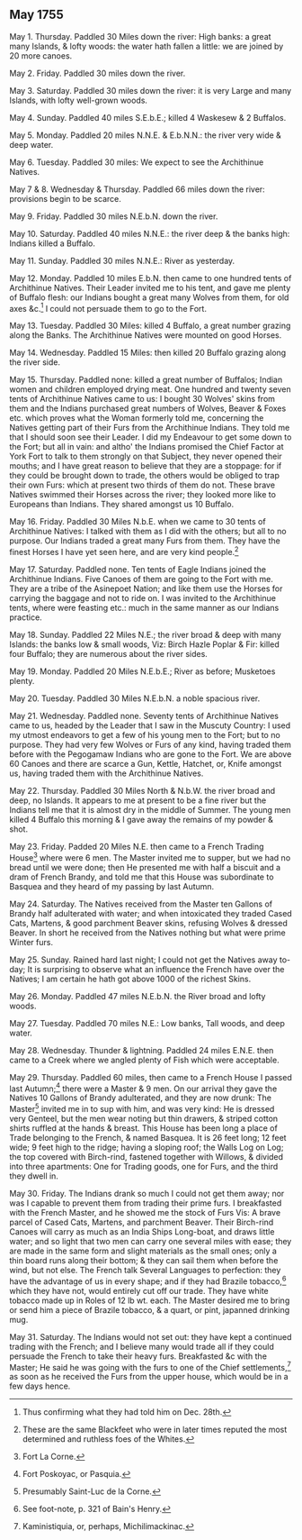 ## May 1755

May 1. Thursday. Paddled 30 Miles down the river: High banks: a great many Islands, & lofty woods: the water hath fallen a little: we are joined by 20 more canoes.

May 2. Friday. Paddled 30 miles down the river.

May 3. Saturday. Paddled 30 miles down the river: it is very Large and many Islands, with lofty well-grown woods.

May 4. Sunday. Paddled 40 miles S.E.b.E.; killed 4 Waskesew & 2 Buffalos.

May 5. Monday. Paddled 20 miles N.N.E. & E.b.N.N.: the river very wide & deep water.

May 6. Tuesday. Paddled 30 miles: We expect to see the Archithinue Natives.

May 7 & 8. Wednesday & Thursday. Paddled 66 miles down the river: provisions begin to be scarce.

May 9. Friday. Paddled 30 miles N.E.b.N. down the river.

May 10. Saturday. Paddled 40 miles N.N.E.: the river deep & the banks high: Indians killed a Buffalo.

May 11. Sunday. Paddled 30 miles N.N.E.: River as yesterday.

May 12. Monday. Paddled 10 miles E.b.N. then came to one hundred tents of Archithinue Natives. Their Leader invited me to his tent, and gave me plenty of Buffalo flesh: our Indians bought a great many Wolves from them, for old axes &c.[^may-1755-1] I could not persuade them to go to the Fort.

[^may-1755-1]: Thus confirming what they had told him on Dec. 28th.

May 13. Tuesday. Paddled 30 Miles: killed 4 Buffalo, a great number grazing along the Banks. The Archithinue Natives were mounted on good Horses.

May 14. Wednesday. Paddled 15 Miles: then killed 20 Buffalo grazing along the river side.

May 15. Thursday. Paddled none: killed a great number of Buffalos; Indian women and children employed drying meat. One hundred and twenty seven tents of Archithinue Natives came to us: I bought 30 Wolves' skins from them and the Indians purchased great numbers of Wolves, Beaver & Foxes etc. which proves what the Woman formerly told me, concerning the Natives getting part of their Furs from the Archithinue Indians. They told me that I should soon see their Leader. I did my Endeavour to get some down to the Fort; but all in vain: and altho' the Indians promised the Chief Factor at York Fort to talk to them strongly on that Subject, they never opened their mouths; and I have great reason to believe that they are a stoppage: for if they could be brought down to trade, the others would be obliged to trap their own Furs: which at present two thirds of them do not. These brave Natives swimmed their Horses across the river; they looked more like to Europeans than Indians. They shared amongst us 10 Buffalo.

May 16. Friday. Paddled 30 Miles N.b.E. when we came to 30 tents of Archithinue Natives: I talked with them as I did with the others; but all to no purpose. Our Indians traded a great many Furs from them. They have the finest Horses I have yet seen here, and are very kind people.[^may-1755-2]

[^may-1755-2]: These are the same Blackfeet who were in later times reputed the most determined and ruthless foes of the Whites.

May 17. Saturday. Paddled none. Ten tents of Eagle Indians joined the Archithinue Indians. Five Canoes of them are going to the Fort with me. They are a tribe of the Asinepoet Nation; and like them use the Horses for carrying the baggage and not to ride on. I was invited to the Archithinue tents, where were feasting etc.: much in the same manner as our Indians practice.

May 18. Sunday. Paddled 22 Miles N.E.; the river broad & deep with many Islands: the banks low & small woods, Viz: Birch Hazle Poplar & Fir: killed four Buffalo; they are numerous about the river sides.

May 19. Monday. Paddled 20 Miles N.E.b.E.; River as before; Musketoes plenty.

May 20. Tuesday. Paddled 30 Miles N.E.b.N. a noble spacious river.

May 21. Wednesday. Paddled none. Seventy tents of Archithinue Natives came to us, headed by the Leader that I saw in the Muscuty Country: I used my utmost endeavors to get a few of his young men to the Fort; but to no purpose. They had very few Wolves or Furs of any kind, having traded them before with the Pegogamaw Indians who are gone to the Fort. We are above 60 Canoes and there are scarce a Gun, Kettle, Hatchet, or, Knife amongst us, having traded them with the Archithinue Natives.

May 22. Thursday. Paddled 30 Miles North & N.b.W. the river broad and deep, no Islands. It appears to me at present to be a fine river but the Indians tell me that it is almost dry in the middle of Summer. The young men killed 4 Buffalo this morning & I gave away the remains of my powder & shot.

May 23. Friday. Padded 20 Miles N.E. then came to a French Trading House[^may-1755-3] where were 6 men. The Master invited me to supper, but we had no bread until we were done; then He presented me with half a biscuit and a dram of French Brandy, and told me that this House was subordinate to Basquea and they heard of my passing by last Autumn.

[^may-1755-3]: Fort La Corne.

May 24. Saturday. The Natives received from the Master ten Gallons of Brandy half adulterated with water; and when intoxicated they traded Cased Cats, Martens, & good parchment Beaver skins, refusing Wolves & dressed Beaver. In short he received from the Natives nothing but what were prime Winter furs.

May 25. Sunday. Rained hard last night; I could not get the Natives away to-day; It is surprising to observe what an influence the French have over the Natives; I am certain he hath got above 1000 of the richest Skins.

May 26. Monday. Paddled 47 miles N.E.b.N. the River broad and lofty woods.

May 27. Tuesday. Paddled 70 miles N.E.: Low banks, Tall woods, and deep water.

May 28. Wednesday. Thunder & lightning. Paddled 24 miles E.N.E. then came to a Creek where we angled plenty of Fish which were acceptable.

May 29. Thursday. Paddled 60 miles, then came to a French House I passed last Autumn;[^may-1755-4] there were a Master & 9 men. On our arrival they gave the Natives 10 Gallons of Brandy adulterated, and they are now drunk: The Master[^may-1755-5] invited me in to sup with him, and was very kind: He is dressed very Genteel, but the men wear noting but thin drawers, & striped cotton shirts ruffled at the hands & breast. This House has been long a place of Trade belonging to the French, & named Basquea. It is 26 feet long; 12 feet wide; 9 feet high to the ridge; having a sloping roof; the Walls Log on Log; the top covered with Birch-rind, fastened together with Willows, & divided into three apartments: One for Trading goods, one for Furs, and the third they dwell in.

[^may-1755-4]: Fort Poskoyac, or Pasquia.

[^may-1755-5]: Presumably Saint-Luc de la Corne.

May 30. Friday. The Indians drank so much I could not get them away; nor was I capable to prevent them from trading their prime furs. I breakfasted with the French Master, and he showed me the stock of Furs Vis: A brave parcel of Cased Cats, Martens, and parchment Beaver. Their Birch-rind Canoes will carry as much as an India Ships Long-boat, and draws little water; and so light that two men can carry one several miles with ease; they are made in the same form and slight materials as the small ones; only a thin board runs along their bottom; & they can sail them when before the wind, but not else. The French talk Several Languages to perfection: they have the advantage of us in every shape; and if they had Brazile tobacco,[^may-1755-6] which they have not, would entirely cut off our trade. They have white tobacco made up in Roles of 12 lb wt. each. The Master desired me to bring or send him a piece of Brazile tobacco, & a quart, or pint, japanned drinking mug.

[^may-1755-6]: See foot-note, p. 321 of Bain's Henry.

May 31. Saturday. The Indians would not set out: they have kept a continued trading with the French; and I believe many would trade all if they could persuade the French to take their heavy furs. Breakfasted &c with the Master; He said he was going with the furs to one of the Chief settlements,[^may-1755-7] as soon as he received the Furs from the upper house, which would be in a few days hence.

[^may-1755-7]: Kaministiquia, or, perhaps, Michilimackinac.
